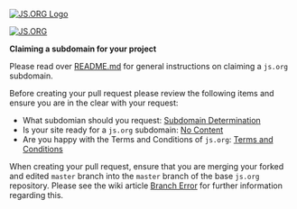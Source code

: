 [![JS.ORG Logo](http://logo.js.org/png/github_header.png)](http://js.org)

[![JS.ORG](https://img.shields.io/badge/js.org-+-FFE70B.svg?style=flat-square)](http://js.org)

**Claiming a subdomain for your project**

Please read over [README.md](https://github.com/js-org/js.org/blob/master/README.md) for general instructions on claiming a `js.org` subdomain.

Before creating your pull request please review the following items and ensure you are in the clear with your request:
* What subdomian should you request: [Subdomain Determination](https://github.com/js-org/js.org/wiki/Subdomain-Determination)
* Is your site ready for a `js.org` subdomain: [No Content](https://github.com/js-org/js.org/wiki/No-Content)
* Are you happy with the Terms and Conditions of `js.org`: [Terms and Conditions](http://js.org/terms.html)

When creating your pull request, ensure that you are merging your forked and edited `master` branch into the `master` branch of the base `js.org` repository.
Please see the wiki article [Branch Error](https://github.com/js-org/js.org/wiki/Branch-Error) for further information regarding this.
